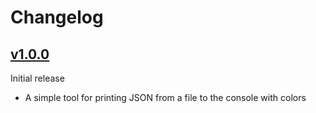 # Changelog

## [v1.0.0]

Initial release

 - A simple tool for printing JSON from a file to the console with colors

[v1.0.0]: https://github.com/fredeil/dotnet-ndsjon/tree/v1.0.0

